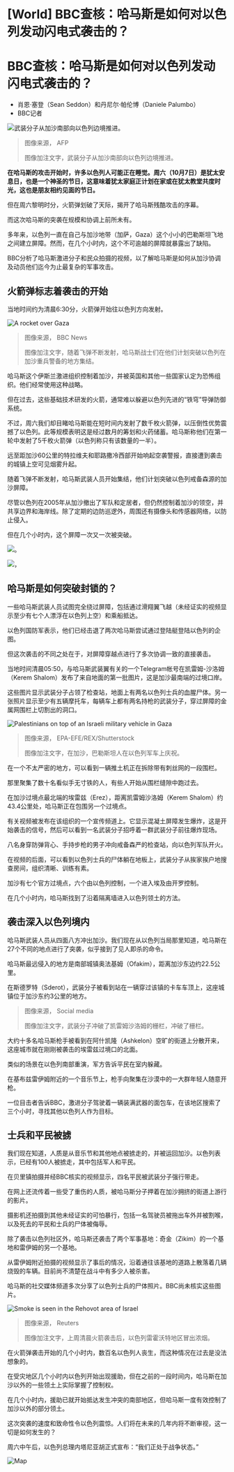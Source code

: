 # [World] BBC查核：哈马斯是如何对以色列发动闪电式袭击的？

#  BBC查核：哈马斯是如何对以色列发动闪电式袭击的？

  * 肖恩·塞登（Sean Seddon）和丹尼尔·帕伦博（Daniele Palumbo） 
  * BBC记者 


![武装分子从加沙南部向以色列边境推进。](_131368178_fa23fce2-d085-4a9a-990d-e57e175524ef.jpg)

> 图像来源，  AFP
>
> 图像加注文字，武装分子从加沙南部向以色列边境推进。

**在哈马斯的攻击开始时，许多以色列人可能正在睡觉。周六（10月7日）是犹太安息日，也是一个神圣的节日，这意味着犹太家庭正计划在家或在犹太教堂共度时光，这也是朋友相约见面的节日。**

但在周六黎明时分，火箭弹划破了天际，揭开了哈马斯残酷攻击的序幕。

而这次哈马斯的突袭在规模和协调上前所未有。

多年来，以色列一直在自己与加沙地带（加萨，Gaza）这个小小的巴勒斯坦飞地之间建立屏障。然而，在几个小时内，这个不可逾越的屏障就暴露出了缺陷。

BBC分析了哈马斯激进分子和民众拍摄的视频，以了解哈马斯是如何从加沙协调及动员他们迄今为止最复杂的军事攻击。


##  火箭弹标志着袭击的开始

当地时间约为清晨6:30分，火箭弹开始往以色列方向发射。

![A rocket over Gaza](_131365602_microsoftteams-image-4.png)

> 图像来源，  BBC News
>
> 图像加注文字，随着飞弹不断发射，哈马斯战士们在他们计划突破以色列在加沙重兵警备的地方集结。

哈马斯这个伊斯兰激进组织控制着加沙，并被英国和其他一些国家认定为恐怖组织。他们经常使用这种战略。

但在过去，这些基础技术研发的火箭，通常难以躲避以色列先进的“铁穹”导弹防御系统。

不过，周六我们却目睹哈马斯能在短时间内发射了数千枚火箭弹，以压倒性优势震撼了以色列。此等规模表明这是经过数月的筹划和火药储蓄。哈马斯称他们在第一轮中发射了5千枚火箭弹（以色列称只有该数量的一半）。

远至距加沙60公里的特拉维夫和耶路撒冷西部开始响起空袭警报，直接遭到袭击的城镇上空可见烟雾升起。

随着飞弹不断发射，哈马斯武装人员开始集结，他们计划突破以色列戒备森源的加沙屏障。

尽管以色列在2005年从加沙撤出了军队和定居者，但仍然控制着加沙的领空，并共享边界和海岸线。除了定期的边防巡逻外，周围还有摄像头和传感器网络，以防止侵入。

但在几个小时内，这个屏障一次又一次被突破。

![。](_131367446_close_in_map_israel_gaza_2x640-nc.png)

![，](_131367447_gaza_locator_2x640-nc.png)

##  哈马斯是如何突破封锁的？

一些哈马斯武装人员试图完全绕过屏障，包括通过滑翔翼飞越（未经证实的视频显示至少有七个人漂浮在以色列上空）和乘船抵达。

以色列国防军表示，他们已经击退了两次哈马斯尝试通过登陆艇登陆以色列的企图。

但这次袭击的不同之处在于，对屏障穿越点进行了多次协调一致的直接袭击。

当地时间清晨05:50，与哈马斯武装翼有关的一个Telegram帐号在凯雷姆-沙洛姆（Kerem Shalom）发布了来自地面的第一批图片，这是加沙最南端的过境口岸。

这些图片显示武装分子占领了检查站，地面上有两名以色列士兵的血腥尸体。另一张照片显示至少有五辆摩托车，每辆车上都有两名持枪的武装分子，穿过屏障的金属网围栏上切割出的洞口。

![Palestinians on top of an Israeli military vehicle in Gaza](_131364973_29f82e85e9a5970c4cc4f28184bbf8115961da090_0_7128_47521000x667.jpg)

> 图像来源，  EPA-EFE/REX/Shutterstock
>
> 图像加注文字，在加沙，巴勒斯坦人在以色列军车上庆祝。

在一个不太严密的地方，可以看到一辆推土机正在拆除带有刺丝网的一段围栏。

那里聚集了数十名看似手无寸铁的人，有些人开始从围栏缝隙中跑过去。

在加沙过境点最北端的埃雷兹（Erez），距离凯雷姆沙洛姆（Kerem Shalom）约43.4公里处，哈马斯正在包围另一个过境点。

有关视频被发布在该组织的一个宣传频道上。它显示混凝土屏障发生爆炸，这是开始袭击的信号，然后可以看到一名武装分子招呼着一群武装分子前往爆炸现场。

八名身穿防弹背心、手持步枪的男子冲向戒备森严的检查站，向以色列军队开火。

在视频的后面，可以看到以色列士兵的尸体躺在地板上，武装分子从挨家挨户地搜查房间，组织清晰、训练有素。

加沙有七个官方过境点，六个由以色列控制，一个进入埃及由开罗控制。

在几个小时内，哈马斯找到了沿着隔离墙进入以色列领土的方法。

##  袭击深入以色列境内

哈马斯武装人员从四面八方冲出加沙。我们现在从以色列当局那里知道，哈马斯在27个不同的地点进行了突袭，似乎接到了见人即杀的命令。

哈马斯最远侵入的地方是南部城镇奥法基姆（Ofakim），距离加沙东边约22.5公里。

在斯德罗特（Sderot），武装分子被看到站在一辆穿过该镇的卡车车顶上，这座城镇位于加沙东约3公里的地方。

> 图像来源，  Social media
>
> 图像加注文字，武装分子冲破了凯雷姆沙洛姆的栅栏，冲破了栅栏。

大约十多名哈马斯枪手被看到在阿什凯隆（Ashkelon）空旷的街道上分散开来，这座城市就在刚刚被袭击的埃雷兹过境口的北面。

类似的场景在以色列南部重演，军方告诉平民在室内躲藏。

在基布兹雷伊姆附近的一个音乐节上，枪手向聚集在沙漠中的一大群年轻人随意开枪。

一位目击者告诉BBC，激进分子驾驶着一辆装满武器的面包车，在该地区搜索了三个小时，寻找其他以色列人作为目标。

##  士兵和平民被掳


我们现在知道，人质是从音乐节和其他地点被掳走的，并被运回加沙。以色列表示，已经有100人被掳走，其中包括军人和平民。

在贝里镇拍摄并经BBC核实的视频显示，四名平民被武装分子强行带走。

在网上还流传着一些受了重伤的人质，被哈马斯分子押着在加沙拥挤的街道上游行的影片。

摄影机还拍摄到其他未经证实的可怕暴行，包括一名驾驶员被拖出车外并被割喉，以及死去的平民和士兵的尸体被侮辱。

除了袭击以色列社区外，哈马斯还袭击了两个军事基地：奇金（Zikim）的一个基地和雷伊姆的另一个基地。

从雷伊姆附近拍摄的视频显示了事后的情况，沿着通往该基地的道路上散落着几辆烧毁的车辆。目前尚不清楚在战斗中有多少人被杀害。

哈马斯的社交媒体频道多次分享了以色列士兵的尸体照片。BBC尚未核实这些图片。

![Smoke is seen in the Rehovot area of Israel](_131364697_83f1dbed5eee774e17cd7e45bde6cdc3a8421b730_0_5472_36481000x667.jpg)

> 图像来源，  Reuters
>
> 图像加注文字，上周清晨火箭袭击后，以色列雷霍沃特地区冒出浓烟。

在火箭弹袭击开始的几个小时内，数百名以色列人丧生，而这种情况在过去是没法想象的。

在受灾地区几个小时内以色列开始出现援助，但在之前的一段时间内，哈马斯在加沙以外的一些领土上实际掌握了控制权。

在几个小时内，援助已就开始抵达发生冲突的南部地区，但哈马斯一度有效控制了加沙以外的部分领土。

这次突袭的速度和致命性令以色列震惊。人们将在未来的几年内将不断审视，这一切是如何发生的？

周六中午后，以色列总理内塔尼亚胡正式宣布：“我们正处于战争状态。”

![Map](https://www.bbc.com/ws/includes/idt2/2c99662f-8663-4b4e-8f9d-9c54b0e7276c/image/816)


